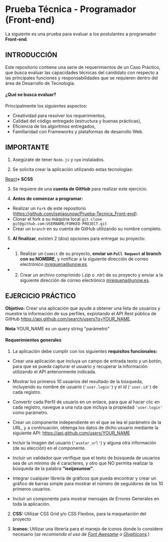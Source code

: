 # Prueba Técnica - Programador (Front-end)

La siguiente es una prueba para evaluar a los postulantes a programador **Front-end**.

## INTRODUCCIÓN

Este repositorio contiene una serie de requerimientos de un Caso Práctico, que busca evaluar las capacidades técnicas del candidato con respecto a las principales funciones y responsabilidades que se requieren dentro del área de Desarrollo de Tecnología.

#### ¿Qué se busca evaluar?

Principalmente los siguientes aspectos:

+ Creatividad para resolver los requerimientos,
+ Calidad del código entregado (estructura y buenas prácticas),
+ Eficiencia de los algoritmos entregados,
+ Familiaridad con Frameworks y plataformas de desarrollo Web.

## IMPORTANTE

1. Asegúrate de tener `Node.js` y `npm` instalados.

2. Se solicita crear la aplicación utilizando estas tecnologías:

[React](https://es.reactjs.org/)**+ SCSS**

3. Se requiere de una **cuenta de GitHub** para realizar este ejercicio.

4. **Antes de comenzar a programar:**

+ Realizar un `Fork` de este repositorio (<https://github.com/iseijasunow/Prueba-Tecnica_Front-end>).
+ Clonar el fork a su máquina local `git clone git@github.com:USERNAME/FORKED-PROJECT.git`
+ Crear un `branch` en su cuenta de GitHub utilizando su nombre completo.

5. **Al finalizar**, existen 2 (dos) opciones para entregar su proyecto:

+ 1) Realizar un `Commit` de su proyecto, **enviar un `Pull Request` al branch con su NOMBRE**, y notificar a la siguiente dirección de correo electrónico [mrequena@unow.es](mailto:mrequena@unow.es).

+ 2) Crear un archivo comprimido (_.zip_ o _.rar_) de su proyecto y enviar a la siguiente dirección de correo electrónico [mrequena@unow.es](mailto:mrequena@unow.es).

## EJERCICIO PRÁCTICO

**Objetivo:** Crear una aplicación que ayude a obtener una lista de usuarios y muestre la información de sus perfiles, explotando el API Rest pública de GitHub <https://api.github.com/search/users?q=YOUR_NAME>.

**Nota** YOUR_NAME es un query string "parámetro"

#### Requerimientos generales

1. La aplicación debe cumplir con los siguientes **requisitos funcionales:**

+ Crear una aplicación que incluya un campo de entrada texto y un botón, para que se pueda capturar el usuario y recuperar la información utilizando el API anteriormente indicada.

+ Mostrar los primeros 10 usuarios del resultado de la búsqueda, incluyendo su nombre de usuario (`'user.login'`) y el id (`'user.id'`) de cada registro.

+ Convertir cada Perfil de usuario en un enlace, para que al hacer clic en cada registro, navegue a una ruta que incluya la propiedad `'user.login'` como parámetro.

+ Crear un componente independiente en el que se lea el parámetro de la URL, y a continuación, obtenga los datos de dicho usuario mediante la siguiente API: <https://api.github.com/users/YOUR_NAME>

+ Incluir la imagen del usuario (`'avatar_url'`) y alguna otra información (de su elección) en el componente.

+ Incluir un validador que verifique que el texto de búsqueda de usuarios sea de un mínimo de 4 caracteres, y otro que NO permita realizar la búsqueda de la palabra **“iseijasunow”**.

+ Integrar cualquier librería de gráficos que pueda encontrar y crear un gráfico de barras simple para mostrar el número de seguidores de los 10 primeros usuarios.

+ Incluir un componente para mostrar mensajes de Errores Generales en toda la aplicación.

2. **CSS:** Utilizar CSS Grid y/o CSS Flexbox, para la maquetación del proyecto

3. **Iconos:** Utilizar una librería para el manejo de iconos donde lo considere necesario (_se recomienda el uso de [Font Awesome](http://fontawesome.io/) o [Glyphicons](http://glyphicons.com/)._)
